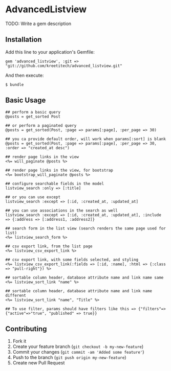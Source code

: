 # AdvancedListview

TODO: Write a gem description

## Installation

Add this line to your application's Gemfile:

    gem 'advanced_listview', :git => "git://github.com/kreetitech/advanced_listview.git"

And then execute:

    $ bundle

## Basic Usage
    ## perform a basic query
    @posts = get_sorted Post
    
    ## or perform a paginated query
    @posts = get_sorted(Post, :page => params[:page], :per_page => 30)
    
    ## you ca provide default order, will work when params[:sort] is blank
    @posts = get_sorted(Post, :page => params[:page], :per_page => 30, :order => "created_at desc")
    
    ## render page links in the view
    <%= will_paginate @posts %>
    
    ## render page links in the view, for bootstrap
    <%= bootstrap_will_paginate @posts %>
    
    ## configure searchable fields in the model
    listview_search :only => [:title]
    
    ## or you can use except
    listview_search :except => [:id, :created_at, :updated_at]

    ## you can use associations in the search as well
    listview_search :except => [:id, :created_at, :updated_at], :include => {:address => [:address1, :address2]}
    
    ## search form in the list view (search renders the same page used for list)
    <%= listview_search_form %>
    
    ## csv export link, from the list page
    <%= listview_csv_export_link %>

    ## csv export link, with some fields selected, and styling
    <%= listview_csv_export_link(:fields => [:id, :name], :html => {:class => "pull-right"}) %>
    
    ## sortable column header, database attribute name and link name same
    <%= listview_sort_link "name" %>

    ## sortable column header, database attribute name and link name different
    <%= listview_sort_link "name", "Title" %>
    
    ## To use filter, params should have filters like this => {"filters"=>{"active"=>"true", "published" => true}}

## Contributing

1. Fork it
2. Create your feature branch (`git checkout -b my-new-feature`)
3. Commit your changes (`git commit -am 'Added some feature'`)
4. Push to the branch (`git push origin my-new-feature`)
5. Create new Pull Request
